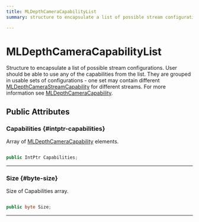 ```yaml
---
title: MLDepthCameraCapabilityList
summary: structure to encapsulate a list of possible stream configurations. user should be able to use any of the capabilities from the list. they are grouped in usable sets of configurations - one set may contain different mldepthcamerastreamcapability for different streams. for more information see mldepthcameracapability. 

---
```


# MLDepthCameraCapabilityList




Structure to encapsulate a list of possible stream configurations. User should be able to use any of the capabilities from the list. They are grouped in usable sets of configurations - one set may contain different [MLDepthCameraStreamCapability](/versioned_docs/version-31-Aug-2023/unity-api/api/UnityEngine.XR.MagicLeap/MLDepthCamera/NativeBindings/UnityEngine.XR.MagicLeap.MLDepthCamera.NativeBindings.MLDepthCameraStreamCapability.md) for different streams. For more information see [MLDepthCameraCapability](/versioned_docs/version-31-Aug-2023/unity-api/api/UnityEngine.XR.MagicLeap/MLDepthCamera/NativeBindings/UnityEngine.XR.MagicLeap.MLDepthCamera.NativeBindings.MLDepthCameraCapability.md).   





## Public Attributes

### Capabilities {#intptr-capabilities}

Array of [MLDepthCameraCapability](/versioned_docs/version-31-Aug-2023/unity-api/api/UnityEngine.XR.MagicLeap/MLDepthCamera/NativeBindings/UnityEngine.XR.MagicLeap.MLDepthCamera.NativeBindings.MLDepthCameraCapability.md) elements. 

```csharp

public IntPtr Capabilities;

```






-----------

### Size {#byte-size}

Size of Capabilities array. 

```csharp

public byte Size;

```






-----------


